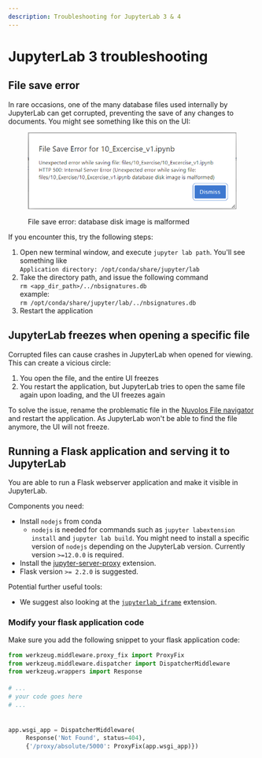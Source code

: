 ```yaml
---
description: Troubleshooting for JupyterLab 3 & 4
---
```


# JupyterLab 3 troubleshooting

## File save error

In rare occasions, one of the many database files used internally by JupyterLab can get corrupted, preventing the save of any changes to documents. You might see something like this on the UI:

<figure><img src="../../../.gitbook/assets/disk_image_malformed.png" alt=""><figcaption><p>File save error: database disk image is malformed</p></figcaption></figure>

If you encounter this, try the following steps:

1. Open new terminal window, and execute `jupyter lab path`. You'll see something like\
   `Application directory: /opt/conda/share/jupyter/lab`
2. Take the directory path, and issue the following command\
   `rm <app_dir_path>/../nbsignatures.db`\
   example:\
   `rm /opt/conda/share/jupyter/lab/../nbsignatures.db`
3. Restart the application

## JupyterLab freezes when opening a specific file

Corrupted files can cause crashes in JupyterLab when opened for viewing. This can create a vicious circle:&#x20;

1. You open the file, and the entire UI freezes
2. You restart the application, but JupyterLab tries to open the same file again upon loading, and the UI freezes again

To solve the issue, rename the problematic file in the [Nuvolos File navigator](../../../features/file-system-and-storage/file-navigator.md) and restart the application. As JupyterLab won't be able to find the file anymore, the UI will not freeze.

## Running a Flask application and serving it to JupyterLab

You are able to run a Flask webserver application and make it visible in JupyterLab.

Components you need:

* Install `nodejs` from conda
  * `nodejs` is needed for commands such as `jupyter labextension install` and `jupyter lab build`. You might need to install a specific version of `nodejs` depending on the JupyterLab version. Currently version `>=12.0.0` is required.
* Install the [jupyter-server-proxy](https://github.com/jupyterhub/jupyter-server-proxy) extension.
* Flask version `>= 2.2.0` is suggested.

Potential further useful tools:

* We suggest also looking at the [`jupyterlab_iframe`](https://pypi.org/project/jupyterlab-iframe/) extension.

### Modify your flask application code

Make sure you add the following snippet to your flask application code:

```python
from werkzeug.middleware.proxy_fix import ProxyFix
from werkzeug.middleware.dispatcher import DispatcherMiddleware
from werkzeug.wrappers import Response

# ...
# your code goes here
# ...


app.wsgi_app = DispatcherMiddleware(
     Response('Not Found', status=404),
     {'/proxy/absolute/5000': ProxyFix(app.wsgi_app)})
```

